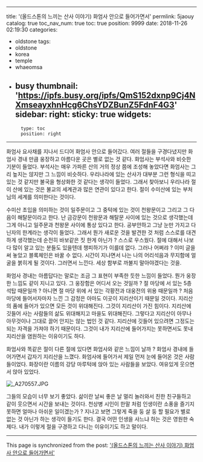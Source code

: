 
---
title: '(올드스톤의 느끼는 산사 이야기) 화엄사 안으로 들어가면서'
permlink: 5jaouy
catalog: true
toc_nav_num: true
toc: true
position: 9999
date: 2018-11-26 02:19:30
categories:
- oldstone
tags:
- oldstone
- korea
- temple
- whaeomsa
- busy
thumbnail: 'https://ipfs.busy.org/ipfs/QmS152dxnp9Cj4NXmseayxhnHcg6ChsYDZBunZ5FdnF4G3'
sidebar:
    right:
        sticky: true
widgets:
    -
        type: toc
        position: right
---



화엄사 요사채를 지나서 드디어 화엄사 안으로 들어갔다. 여러 절들을 구경다녔지만 화엄사 경내 만큼 웅장하고 아름다운 곳은 별로 없는 것 같다. 화엄사는 부석사와 비슷한 기분이 들었다. 부석사는 매우 가파른 산의 거의 정상 쯤에 조성해 놓았다면 화엄사는 그리 높지는 않지만 그 느낌이 비슷하다. 우리나라에 있는 산사가 대부분 그런 형식을 띠고 있는 것 같지만 불국을 형상화한 것 같다는 생각이 들었다. 그래서 찾아보니 우리나라 절이 산에 있는 것은 불교의 세계관과 많은 연관이 있다고 한다. 절이 수미산에 있는 부처님의 세계를 의미한다는 것이다. 

수미산 초입을 의미하는 것이 일주문이고 그 중턱에 있는 것이 천왕문이고 그리고 그 다음이 해탈문이라고 한다. 난 금강문이 천왕문과 해탈문 사이에 있는 것으로 생각했는데 그게 아니고 일주문과 천왕문 사이에 통상 있다고 한다. 공부안하고 그냥 눈만 가지고 다닌자의 한계라는 생각이 들었다. 그래서 뭔가 새로운 것을 발견한 것 처럼 스스로를 대견하게 생각했는데 순전히 바보같은 짓 한게 아닌가 ? 스스로 우스웠다. 절에 대해서 나보다 많이 알고 있는 분들도 있을텐데 챙피하기가 이를데 없다. 그러나 어쩌랴 ? 이미 글을 써 놓았고 블록체인은 바꿀 수 없다. 시간이 지나면서 나는 나의 어리석음과 무지함에 얼굴을 붉히게 될 것이다. 그러면서 느낀다. 세상 함부로 까불지 말아야겠다는 것을. 


화엄사 경내는 아름답다는 말로는 조금 그 표현이 부족한 듯한 느낌이 들었다. 뭔가 웅장한 느낌도 같이 지니고 있다. 그 웅장함은 어디서 오는 것일까 ? 절 마당에 서 있는 5층 석탑 때문일까 ? 아니면 절 마당 위에 서 있는 각황전과 대웅전의 위용 때문일까 ? 처음 마당에 들어서자마자 느낀 그 감정은 아마도 이곳이 지리산이기 때문일 것이다. 지리산의 품에 들어가 있으면 모든 것이 위대해진다. 그것이 지리산이 가진 힘이다. 지리산에 깃들어 사는 사람들의 삶도 위대해지고 마을도 위대해진다. 그렇다고 지리산이 아무나 아무것이나 그대로 끌어 안지는 않는 법인 것 같다. 지리산에 깃들어 있으려면 그정도는 되는 자격을 가져야 하기 때문이다. 그것이 내가 지리산에 들어가지는 못하면서도 못내 지리산을 염원하는 이유이기도 하다. 

화엄사와 똑같은 절이 다른 절에 있다면 화엄사와 같은 느낌이 날까 ? 화엄사 경내에 들어가면서 갑자기 지리산을 느꼈다. 화엄사에 들어가서 제일 먼저 눈에 들어온 것은 사람들이었다. 화장이란 이름의 강당 마루턱에 앉아 있는 사람들을 보았다. 여유있게 웃으면서 앉아 있었다. 

![_A270557.JPG](https://ipfs.busy.org/ipfs/QmS152dxnp9Cj4NXmseayxhnHcg6ChsYDZBunZ5FdnF4G3)

그들의 모습이 너무 보기 좋았다. 삶이란 날씨 좋은 날 멀리 놀러와서 친한 친구들하고 같이 웃으면서 시간을 보내는 것이다. 천상병 시인이 한말 처럼 인생이란 소풍을 즐기지 못하면 얼마나 아쉬운 일이겠는가 ? 지나고 보면 그렇게 죽을 둥 살 둥 할 필요가 별로 없는 것 아닌가 하는 생각이 들기도 한다. 결국 어떤 인생을 사느냐 하는 것은 영원한 숙제다. 내가 이렇게 절을 구경하고 다니는 이유이기도 하고 말이다. 

- - -

This page is synchronized from the post: ['(올드스톤의 느끼는 산사 이야기) 화엄사 안으로 들어가면서'](https://steemit.com/@oldstone/5jaouy)
